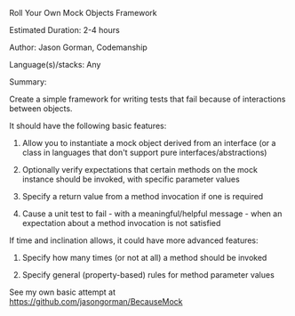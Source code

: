 Roll Your Own Mock Objects Framework


Estimated Duration: 2-4 hours

Author: Jason Gorman, Codemanship

Language(s)/stacks: Any

Summary:


Create a simple framework for writing tests that fail because of interactions between objects.

It should have the following basic features:

1. Allow you to instantiate a mock object derived from an interface (or a class in languages that don't support pure interfaces/abstractions)

2. Optionally verify expectations that certain methods on the mock instance should be invoked, with specific parameter values

3. Specify a return value from a method invocation if one is required

4. Cause a unit test to fail - with a meaningful/helpful message - when an expectation about a method invocation is not satisfied

If time and inclination allows, it could have more advanced features:

1. Specify how many times (or not at all) a method should be invoked

2. Specify general (property-based) rules for method parameter values



See my own basic attempt at https://github.com/jasongorman/BecauseMock
